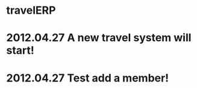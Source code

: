travelERP
=========

2012.04.27
A new travel system will start!
=========

2012.04.27
Test add a member!
=========
